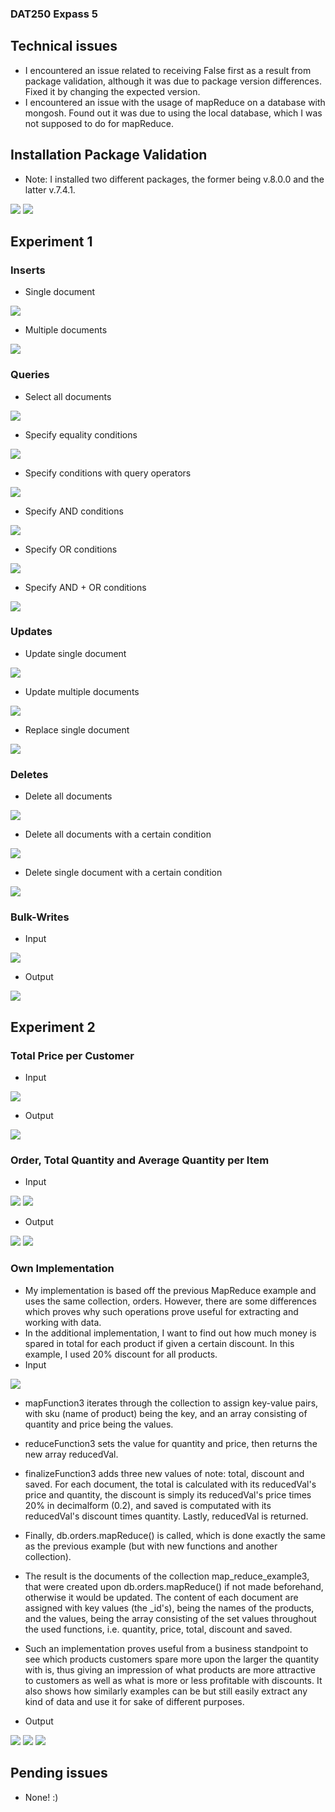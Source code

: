 ### DAT250 Expass 5

## Technical issues
- I encountered an issue related to receiving False first as a result from package validation, although it was due to package version differences. Fixed it by changing the expected version.
- I encountered an issue with the usage of mapReduce on a database with mongosh. Found out it was due to using the local database, which I was not supposed to do for mapReduce.

## Installation Package Validation
- Note: I installed two different packages, the former being v.8.0.0 and the latter v.7.4.1.
<img src="/screenshot/installation_package_validation_v8.png">
<img src="/screenshot/installation_package_validation_v7.png">

## Experiment 1

### Inserts
- Single document
<img src="/screenshot/insert_one.png">

- Multiple documents
<img src="/screenshot/insert_multiple.png">

### Queries
- Select all documents
<img src="/screenshot/find_all.png">

- Specify equality conditions
<img src="/screenshot/find_of.png">

- Specify conditions with query operators
<img src="/screenshot/find_of_multiple.png">

- Specify AND conditions
<img src="/screenshot/and.png">

- Specify OR conditions
<img src="/screenshot/or.png">

- Specify AND + OR conditions
<img src="/screenshot/and_or.png">

### Updates
- Update single document
<img src="/screenshot/update_single_doc.png">

- Update multiple documents
<img src="/screenshot/update_multiple_docs.png">

- Replace single document
<img src="/screenshot/replace_doc.png">

### Deletes
- Delete all documents
<img src="/screenshot/del_docs.png">

- Delete all documents with a certain condition
<img src="/screenshot/del_spec_docs.png">

- Delete single document with a certain condition 
<img src="/screenshot/del_spec_doc.png">

### Bulk-Writes
- Input
<img src="/screenshot/bulkWrite_input.png">

- Output
<img src="/screenshot/bulkWrite_output.png">

## Experiment 2

### Total Price per Customer
- Input
<img src="/screenshot/mapReduce1.png">

- Output
<img src="/screenshot/mapReduceProof1.png">

### Order, Total Quantity and Average Quantity per Item
- Input
<img src="/screenshot/mapReduce2_1.png">
<img src="/screenshot/mapReduce2_2.png">

- Output
<img src="/screenshot/mapReduceProof2_1.png">
<img src="/screenshot/mapReduceProof2_2.png">

### Own Implementation
- My implementation is based off the previous MapReduce example and uses the same collection, orders. However, there are some differences which proves why such operations prove useful for extracting and working with data.
- In the additional implementation, I want to find out how much money is spared in total for each product if given a certain discount. In this example, I used 20% discount for all products. 
- Input
<img src="/screenshot/mapReduce3.png">

- mapFunction3 iterates through the collection to assign key-value pairs, with sku (name of product) being the key, and an array consisting of quantity and price being the values.
- reduceFunction3 sets the value for quantity and price, then returns the new array reducedVal.
- finalizeFunction3 adds three new values of note: total, discount and saved. For each document, the total is calculated with its reducedVal's price and quantity, the discount is simply its reducedVal's price times 20% in decimalform (0.2), and saved is computated with its reducedVal's discount times quantity. Lastly, reducedVal is returned.
- Finally, db.orders.mapReduce() is called, which is done exactly the same as the previous example (but with new functions and another collection).
- The result is the documents of the collection map_reduce_example3, that were created upon db.orders.mapReduce() if not made beforehand, otherwise it would be updated. The content of each document are assigned with key values (the _id's), being the names of the products, and the values, being the array consisting of the set values throughout the used functions, i.e. quantity, price, total, discount and saved.
- Such an implementation proves useful from a business standpoint to see which products customers spare more upon the larger the quantity with is, thus giving an impression of what products are more attractive to customers as well as what is more or less profitable with discounts. It also shows how similarly examples can be but still easily extract any kind of data and use it for sake of different purposes.

- Output
<img src="/screenshot/mapReduceProof3_1.png">
<img src="/screenshot/mapReduceProof3_2.png">
<img src="/screenshot/mapReduceProof3_3.png">

## Pending issues
- None! :)
